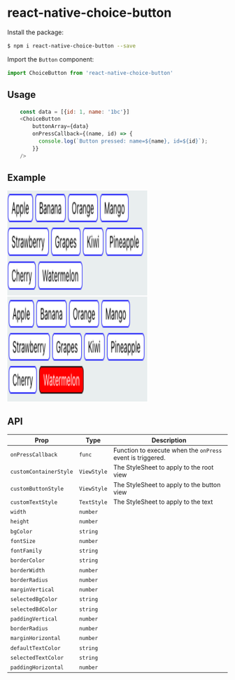 # react-native-choice-button
Install the package:

```bash
$ npm i react-native-choice-button --save
```

Import the ``Button`` component:

```javascript
import ChoiceButton from 'react-native-choice-button'
```

## Usage

```javascript
    const data = [{id: 1, name: '1bc'}]
    <ChoiceButton  
        buttonArray={data}
        onPressCallback={(name, id) => {
          console.log(`Button pressed: name=${name}, id=${id}`);
        }}
    />
```

## Example

<img src="./assets/default-button.png" width="320" height="240"/>
<img src="./assets/selected-button.png" width="320" height="240"/>

## API

| Prop | Type | Description |
|------|------|-------------|
| ``onPressCallback`` | ``func`` | Function to execute when the ``onPress`` event is triggered. |
| ``customContainerStyle`` | ``ViewStyle`` | The StyleSheet to apply to the root view |
| ``customButtonStyle`` | ``ViewStyle`` | The StyleSheet to apply to the button view |
| ``customTextStyle`` | ``TextStyle`` | The StyleSheet to apply to the text |
| ``width`` | ``number`` |                                 |
| ``height`` | ``number`` |                                |
| ``bgColor`` | ``string`` |                               |
| ``fontSize`` | ``number`` |                              |
| ``fontFamily`` | ``string`` |                            |
| ``borderColor`` | ``string`` |                           |
| ``borderWidth`` | ``number`` |                           |
| ``borderRadius`` | ``number`` |                          |
| ``marginVertical`` | ``number`` |                        |
| ``selectedBgColor`` | ``string`` |                       |
| ``selectedBdColor`` | ``string`` |                       |
| ``paddingVertical`` | ``number`` |                       |
| ``borderRadius`` | ``number`` |                          |
| ``marginHorizontal`` | ``number`` |                      |
| ``defaultTextColor`` | ``string`` |                      |
| ``selectedTextColor`` | ``string`` |                     |
| ``paddingHorizontal`` | ``number`` |                     |